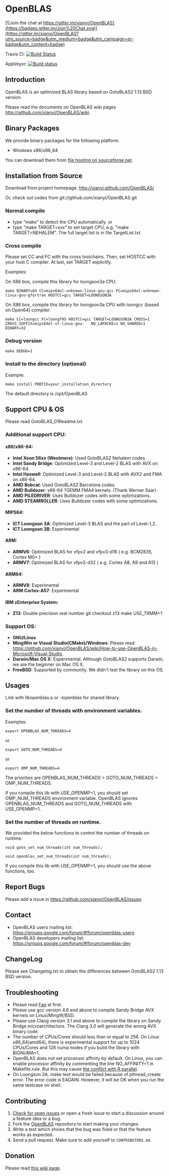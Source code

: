 # OpenBLAS

[![Join the chat at https://gitter.im/xianyi/OpenBLAS](https://badges.gitter.im/Join%20Chat.svg)](https://gitter.im/xianyi/OpenBLAS?utm_source=badge&utm_medium=badge&utm_campaign=pr-badge&utm_content=badge)

Travis CI: [![Build Status](https://travis-ci.org/xianyi/OpenBLAS.png?branch=develop)](https://travis-ci.org/xianyi/OpenBLAS)

AppVeyor: [![Build status](https://ci.appveyor.com/api/projects/status/09sohd35n8nkkx64/branch/develop?svg=true)](https://ci.appveyor.com/project/xianyi/openblas/branch/develop)
## Introduction
OpenBLAS is an optimized BLAS library based on GotoBLAS2 1.13 BSD version.

Please read the documents on OpenBLAS wiki pages <http://github.com/xianyi/OpenBLAS/wiki>.

## Binary Packages
We provide binary packages for the following platform.

  * Windows x86/x86_64

You can download them from [file hosting on sourceforge.net](https://sourceforge.net/projects/openblas/files/).

## Installation from Source
Download from project homepage. http://xianyi.github.com/OpenBLAS/

Or, check out codes from git://github.com/xianyi/OpenBLAS.git
### Normal compile
  * type "make" to detect the CPU automatically.
  or
  * type "make TARGET=xxx" to set target CPU, e.g. "make TARGET=NEHALEM". The full target list is in file TargetList.txt.

### Cross compile
Please set CC and FC with the cross toolchains. Then, set HOSTCC with your host C compiler. At last, set TARGET explicitly.

Examples:

On X86 box, compile this library for loongson3a CPU.

    make BINARY=64 CC=mips64el-unknown-linux-gnu-gcc FC=mips64el-unknown-linux-gnu-gfortran HOSTCC=gcc TARGET=LOONGSON3A

On X86 box, compile this library for loongson3a CPU with loongcc (based on Open64) compiler.

    make CC=loongcc FC=loongf95 HOSTCC=gcc TARGET=LOONGSON3A CROSS=1 CROSS_SUFFIX=mips64el-st-linux-gnu-   NO_LAPACKE=1 NO_SHARED=1 BINARY=32

### Debug version

    make DEBUG=1

### Install to the directory (optional)

Example:

    make install PREFIX=your_installation_directory

The default directory is /opt/OpenBLAS

## Support CPU & OS
Please read GotoBLAS_01Readme.txt

### Additional support CPU:

#### x86/x86-64:
- **Intel Xeon 56xx (Westmere)**: Used GotoBLAS2 Nehalem codes.
- **Intel Sandy Bridge**: Optimized Level-3 and Level-2 BLAS with AVX on x86-64.
- **Intel Haswell**: Optimized Level-3 and Level-2 BLAS with AVX2 and FMA  on x86-64.
- **AMD Bobcat**: Used GotoBLAS2 Barcelona codes.
- **AMD Bulldozer**: x86-64 ?GEMM FMA4 kernels. (Thank Werner Saar)
- **AMD PILEDRIVER**: Uses Bulldozer codes with some optimizations.
- **AMD STEAMROLLER**: Uses Bulldozer codes with some optimizations.

#### MIPS64:
- **ICT Loongson 3A**: Optimized Level-3 BLAS and the part of Level-1,2.
- **ICT Loongson 3B**: Experimental

#### ARM:
- **ARMV6**: Optimized BLAS for vfpv2 and vfpv3-d16 ( e.g. BCM2835, Cortex M0+ )
- **ARMV7**: Optimized BLAS for vfpv3-d32 ( e.g. Cortex A8, A9 and A15 )

#### ARM64:
- **ARMV8**: Experimental
- **ARM Cortex-A57**: Experimental

#### IBM zEnterprise System:
- **Z13**: Double precision real number
    git checkout z13
    make USE_TRMM=1

### Support OS:
- **GNU/Linux**
- **MingWin or Visual Studio(CMake)/Windows**: Please read <https://github.com/xianyi/OpenBLAS/wiki/How-to-use-OpenBLAS-in-Microsoft-Visual-Studio>.
- **Darwin/Mac OS X**: Experimental. Although GotoBLAS2 supports Darwin, we are the beginner on Mac OS X.
- **FreeBSD**: Supported by community. We didn't test the library on this OS.

## Usages
Link with libopenblas.a or -lopenblas for shared library.

### Set the number of threads with environment variables.

Examples:

    export OPENBLAS_NUM_THREADS=4

 or

    export GOTO_NUM_THREADS=4

 or

    export OMP_NUM_THREADS=4

The priorities are OPENBLAS_NUM_THREADS > GOTO_NUM_THREADS > OMP_NUM_THREADS.

If you compile this lib with USE_OPENMP=1, you should set OMP_NUM_THREADS environment variable. OpenBLAS ignores OPENBLAS_NUM_THREADS and GOTO_NUM_THREADS with USE_OPENMP=1.

### Set the number of threads on runtime.

We provided the below functions to control the number of threads on runtime.

    void goto_set_num_threads(int num_threads);

    void openblas_set_num_threads(int num_threads);

If you compile this lib with USE_OPENMP=1, you should use the above functions, too.

## Report Bugs
Please add a issue in https://github.com/xianyi/OpenBLAS/issues

## Contact
* OpenBLAS users mailing list: https://groups.google.com/forum/#!forum/openblas-users
* OpenBLAS developers mailing list: https://groups.google.com/forum/#!forum/openblas-dev

## ChangeLog
Please see Changelog.txt to obtain the differences between GotoBLAS2 1.13 BSD version.

## Troubleshooting
* Please read [Faq](https://github.com/xianyi/OpenBLAS/wiki/Faq) at first.
* Please use gcc version 4.6 and above to compile Sandy Bridge AVX kernels on Linux/MingW/BSD.
* Please use Clang version 3.1 and above to compile the library on Sandy Bridge microarchitecture. The Clang 3.0 will generate the wrong AVX binary code.
* The number of CPUs/Cores should less than or equal to 256. On Linux x86_64(amd64), there is experimental support for up to 1024 CPUs/Cores and 128 numa nodes if you build the library with BIGNUMA=1.
* OpenBLAS does not set processor affinity by default. On Linux, you can enable processor affinity by commenting the line NO_AFFINITY=1 in Makefile.rule. But this may cause [the conflict with R parallel](https://stat.ethz.ch/pipermail/r-sig-hpc/2012-April/001348.html).
* On Loongson 3A. make test would be failed because of pthread_create error. The error code is EAGAIN. However, it will be OK when you run the same testcase on shell.

## Contributing
1. [Check for open issues](https://github.com/xianyi/OpenBLAS/issues) or open a fresh issue to start a discussion around a feature idea or a bug.
1. Fork the [OpenBLAS](https://github.com/xianyi/OpenBLAS) repository to start making your changes.
1. Write a test which shows that the bug was fixed or that the feature works as expected.
1. Send a pull request. Make sure to add yourself to `CONTRIBUTORS.md`.

## Donation
Please read [this wiki page](https://github.com/xianyi/OpenBLAS/wiki/Donation).
